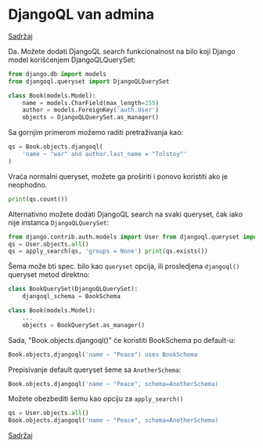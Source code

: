 
# DjangoQL van admina

[Sadržaj](00_sadrzaj.md)

Da. Možete dodati DjangoQL search funkcionalnost na bilo koji Django model korišćenjem DjangoQLQuerySet:

```py
from django.db import models
from djangoql.queryset import DjangoQLQuerySet

class Book(models.Model):
    name = models.CharField(max_length=255)
    author = models.ForeignKey('auth.User')
    objects = DjangoQLQuerySet.as_manager()
```

Sa gornjim primerom možemo raditi pretraživanja kao:

```py
qs = Book.objects.djangoql(
    'name ~ "war" and author.last_name = "Tolstoy"'
)
```

Vraća normalni queryset, možete ga proširiti i ponovo koristiti ako je neophodno.

```py
print(qs.count())
```

Alternativno možete dodati DjangoQL search na svaki queryset, čak iako nije instanca `DjangoQLQuerySet`:

```py
from django.contrib.auth.models import User from djangoql.queryset import apply_search
qs = User.objects.all()
qs = apply_search(qs, 'groups = None') print(qs.exists())
```

Šema može bti spec. bilo kao `queryset` opcija, ili prosledjena `djangoql()` queryset metod direktno:

```py
class BookQuerySet(DjangoQLQuerySet):
    djangoql_schema = BookSchema

class Book(models.Model):
    ...
    objects = BookQuerySet.as_manager()
```

Sada, "Book.objects.djangoql()" će koristiti BookSchema po default-u:

```py
Book.objects.djangoql('name ~ "Peace") uses BookSchema
```

Prepisivanje default queryset šeme sa `AnotherSchema`:

```py
Book.objects.djangoql('name ~ "Peace", schema=AnotherSchema)
```

Možete obezbediti šemu kao opciju za `apply_search()`

```py
qs = User.objects.all()
Book.objects.djangoql('name ~ "Peace", schema=AnotherSchema)
```

[Sadržaj](00_sadrzaj.md)
